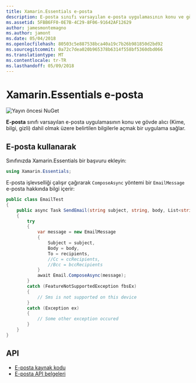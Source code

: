 ```yaml
---
title: Xamarin.Essentials e-posta
description: E-posta sınıfı varsayılan e-posta uygulamasının konu ve gövde alıcı (Kime, bilgi, gizli) dahil olmak üzere belirtilen bilgilerle açmak bir uygulama sağlar.
ms.assetid: 5FBB6FF0-0E7B-4C29-8F06-91642AF12629
author: jamesmontemagno
ms.author: jamont
ms.date: 05/04/2018
ms.openlocfilehash: 80503c5e887538bca40a19c7b26b981850d2bd92
ms.sourcegitcommit: 0a72c7dea020b965378b6314f558bf5360dbd066
ms.translationtype: MT
ms.contentlocale: tr-TR
ms.lasthandoff: 05/09/2018
---
```

# <a name="xamarinessentials-email"></a>Xamarin.Essentials e-posta

![Yayın öncesi NuGet](~/media/shared/pre-release.png)

**E-posta** sınıfı varsayılan e-posta uygulamasının konu ve gövde alıcı (Kime, bilgi, gizli) dahil olmak üzere belirtilen bilgilerle açmak bir uygulama sağlar.

## <a name="using-email"></a>E-posta kullanarak

Sınıfınızda Xamarin.Essentials bir başvuru ekleyin:

```csharp
using Xamarin.Essentials;
```

E-posta işlevselliği çalışır çağırarak `ComposeAsync` yöntemi bir `EmailMessage` e-posta hakkında bilgi içerir:

```csharp
public class EmailTest
{
    public async Task SendEmail(string subject, string, body, List<string> recipients)
    {
        try
        {
            var message = new EmailMessage
            {
                Subject = subject,
                Body = body,
                To = recipients,
                //Cc = ccRecipients,
                //Bcc = bccRecipients
            }
            await Email.ComposeAsync(message);
        }
        catch (FeatureNotSupportedException fbsEx)
        {
            // Sms is not supported on this device
        }
        catch (Exception ex)
        {
            // Some other exception occured
        }
    }
}
```

## <a name="api"></a>API

- [E-posta kaynak kodu](https://github.com/xamarin/Essentials/tree/master/Essentials/Email)
- [E-posta API belgeleri](xref:Xamarin.Essentials.Email)
